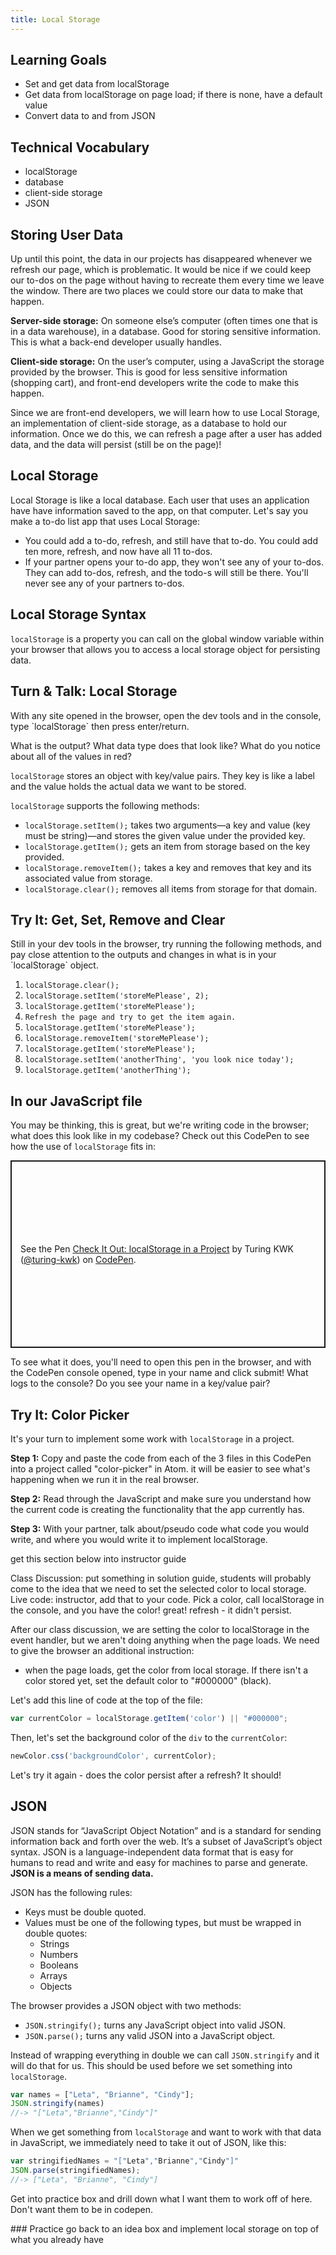 ```yaml
---
title: Local Storage
---
```


## Learning Goals

- Set and get data from localStorage
- Get data from localStorage on page load; if there is none, have a default value
- Convert data to and from JSON

## Technical Vocabulary

- localStorage
- database
- client-side storage
- JSON

## Storing User Data

Up until this point, the data in our projects has disappeared whenever we refresh our page, which is problematic. It would be nice if we could keep our to-dos on the page without having to recreate them every time we leave the window. There are two places we could store our data to make that happen.

**Server-side storage:** On someone else’s computer (often times one that is in a data warehouse), in a database. Good for storing sensitive information. This is what a back-end developer usually handles.

**Client-side storage:** On the user’s computer, using a JavaScript the storage provided by the browser. This is good for less sensitive information (shopping cart), and front-end developers write the code to make this happen.

Since we are front-end developers, we will learn how to use Local Storage, an implementation of client-side storage, as a database to hold our information. Once we do this, we can refresh a page after a user has added data, and the data will persist (still be on the page)!

## Local Storage

Local Storage is like a local database. Each user that uses an application have have information saved to the app, on that computer. Let's say you make a to-do list app that uses Local Storage:
- You could add a to-do, refresh, and still have that to-do. You could add ten more, refresh, and now have all 11 to-dos.
- If your partner opens your to-do app, they won't see any of your to-dos. They can add to-dos, refresh, and the todo-s will still be there. You'll never see any of your partners to-dos.

## Local Storage Syntax

`localStorage` is a property you can call on the global window variable within your browser that allows you to access a local storage object for persisting data.

<div class="try-it">
  <h2>Turn & Talk: Local Storage</h2>
  <p>With any site opened in the browser, open the dev tools and in the console, type `localStorage` then press enter/return.</p>
  <p>What is the output? What data type does that look like? What do you notice about all of the values in red?</p>
</div>

`localStorage` stores an object with key/value pairs. They key is like a label and the value holds the actual data we want to be stored.

`localStorage` supports the following methods:

- `localStorage.setItem();` takes two arguments—a key and value (key must be string)—and stores the given value under the provided key.
- `localStorage.getItem();` gets an item from storage based on the key provided.
- `localStorage.removeItem();` takes a key and removes that key and its associated value from storage.
- `localStorage.clear();` removes all items from storage for that domain.

<div class="try-it">
  <h2>Try It: Get, Set, Remove and Clear</h2>
  <p>Still in your dev tools in the browser, try running the following methods, and pay close attention to the outputs and changes in what is in your `localStorage` object.</p>
  <ol>
    <li><code class="try-it-code">localStorage.clear();</code></li>
    <li><code class="try-it-code">localStorage.setItem('storeMePlease', 2);</code></li>
    <li><code class="try-it-code">localStorage.getItem('storeMePlease');</code></li>
    <li><code class="try-it-code">Refresh the page and try to get the item again.</code></li>
    <li><code class="try-it-code">localStorage.getItem('storeMePlease');</code></li>
    <li><code class="try-it-code">localStorage.removeItem('storeMePlease');</code></li>
    <li><code class="try-it-code">localStorage.getItem('storeMePlease');</code></li>
    <li><code class="try-it-code">localStorage.setItem('anotherThing', 'you look nice today');</code></li>
    <li><code class="try-it-code">localStorage.getItem('anotherThing');</code></li>
  </ol>
</div>

## In our JavaScript file

You may be thinking, this is great, but we're writing code in the browser; what does this look like in my codebase? Check out this CodePen to see how the use of `localStorage` fits in:

<p class="codepen" data-height="300" data-theme-id="36709" data-default-tab="js,result" data-user="turing-kwk" data-slug-hash="mYbmBQ" style="height: 300px; box-sizing: border-box; display: flex; align-items: center; justify-content: center; border: 2px solid; margin: 1em 0; padding: 1em;" data-pen-title="Check It Out: localStorage in a Project">
  <span>See the Pen <a href="https://codepen.io/turing-kwk/pen/mYbmBQ/">
  Check It Out: localStorage in a Project</a> by Turing KWK (<a href="https://codepen.io/turing-kwk">@turing-kwk</a>)
  on <a href="https://codepen.io">CodePen</a>.</span>
</p>
<script async src="https://static.codepen.io/assets/embed/ei.js"></script>

To see what it does, you'll need to open this pen in the browser, and with the CodePen console opened, type in your name and click submit! What logs to the console? Do you see your name in a key/value pair?

<div class="try-it">
  <h2>Try It: Color Picker</h2>
  <p>It's your turn to implement some work with <code class="try-it-code">localStorage</code> in a project.</p>
  <p><strong>Step 1:</strong> Copy and paste the code from each of the 3 files in this CodePen into a project called "color-picker" in Atom. it will be easier to see what's happening when we run it in the real browser.</p>
  <p><strong>Step 2:</strong> Read through the JavaScript and make sure you understand how the current code is creating the functionality that the app currently has.</p>
  <p><strong>Step 3:</strong> With your partner, talk about/pseudo code what code you would write, and where you would write it to implement localStorage.</p>
</div>

<p class="to-do"> get this section below into instructor guide</p>
Class Discussion: put something in solution guide, students will probably come to the idea that we need to set the selected color to local storage. Live code: instructor, add that to your code. Pick a color, call localStorage in the console, and you have the color! great! refresh - it didn't persist.

After our class discussion, we are setting the color to localStorage in the event handler, but we aren't doing anything when the page loads. We need to give the browser an additional instruction:
- when the page loads, get the color from local storage. If there isn't a color stored yet, set the default color to "#000000" (black).

Let's add this line of code at the top of the file:

```javascript
var currentColor = localStorage.getItem('color') || "#000000";
```

Then, let's set the background color of the `div` to the `currentColor`:

```javascript
newColor.css('backgroundColor', currentColor);
```

Let's try it again - does the color persist after a refresh? It should!

## JSON

JSON stands for “JavaScript Object Notation” and is a standard for sending information back and forth over the web. It’s a subset of JavaScript’s object syntax. JSON is a language-independent data format that is easy for humans to read and write and easy for machines to parse and generate. **JSON is a means of sending data.**

JSON has the following rules:
- Keys must be double quoted.
- Values must be one of the following types, but must be wrapped in double quotes:
  * Strings
  * Numbers
  * Booleans
  * Arrays
  * Objects

The browser provides a JSON object with two methods:
- `JSON.stringify();` turns any JavaScript object into valid JSON.
- `JSON.parse();` turns any valid JSON into a JavaScript object.

Instead of wrapping everything in double we can call `JSON.stringify` and it will do that for us. This should be used before we set something into `localStorage`.

```javascript
var names = ["Leta", "Brianne", "Cindy"];
JSON.stringify(names)
//-> "["Leta","Brianne","Cindy"]"
```

When we get something from `localStorage` and want to work with that data in JavaScript, we immediately need to take it out of JSON, like this:

```javascript
var stringifiedNames = "["Leta","Brianne","Cindy"]"
JSON.parse(stringifiedNames);
//-> ["Leta", "Brianne", "Cindy"]
```

<p class="to-do">Get into practice box and drill down what I want them to work off of here. Don't want them to be in codepen.</p>
### Practice
go back to an idea box and implement local storage on top of what you already have
